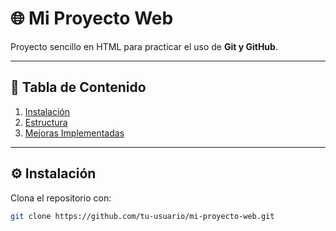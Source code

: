 # 🌐 Mi Proyecto Web

Proyecto sencillo en HTML para practicar el uso de **Git y GitHub**.

---

## 📑 Tabla de Contenido
1. [Instalación](#instalación)
2. [Estructura](#estructura)
3. [Mejoras Implementadas](#mejoras-implementadas)

---

## ⚙️ Instalación
Clona el repositorio con:
```bash
git clone https://github.com/tu-usuario/mi-proyecto-web.git
